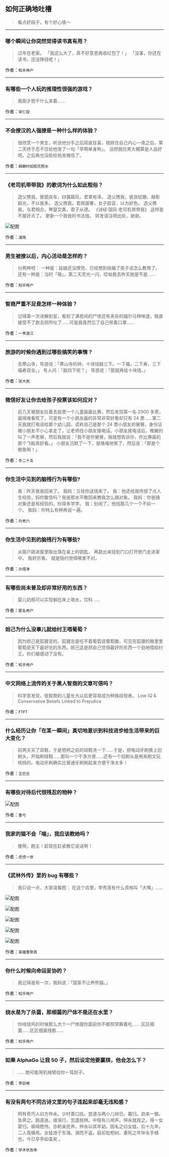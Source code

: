 ## 如何正确地吐槽

> 看点好段子，有个好心情～


 
---

### 哪个瞬间让你突然觉得读书真有用？

> 过年在老家。
> 「我这么大了，真不好意思再收红包了！」
> 「没事，你还在读书，还没挣钱呢！」


作者：`知乎用户`

---

### 有哪些一个人玩的推理性很强的游戏？

> 我刚才想干什么来着……


作者：`宋仁投`

---

### 不会撩汉的人强撩是一种什么样的体验？

> 很欣赏一个男生，听说他分手之后简直狂喜，按捺住自己内心一夜之后，第二天终于忍不住给他发了一句「早啊单身狗」。
> 没把我拉黑大概算是人品好吧。之后再也没脸给他发微信了。


作者：`娴静时如姣花照水`

---

### 《老司机带带我》的歌词为什么如此粗俗？

> 造父携我，彼驷良车，四骥踏风，君乘有泽。
> 造父携我，彼良轼辙，越影超光，不以我多。
> 造父携我，君佩服奢，女子姣容，以为好色。
> 造父携我，与君相合，琴瑟交美，君子从德。
> 《诗经·国风·老司机带带我》
> 这样是不是好点了。
> 更新一个我爸的书法版。
> 转发请注明出处，谢谢。



![配图](http://pic1.zhimg.com/70/v2-e515f1e178606c13edd6cf3c128745c4_b.jpg)


作者：`漫简`

---

### 男生被撩以后，内心活动是怎样的？

> 分两种吧：
> 一种是：姑娘还没撩完，已经想到结婚了孩子该怎么教育了。
> 还有一种是：当时「哦」。第二天灵光一闪，哎呦我去昨天她是不是……


作者：`知乎用户`

---

### 智商严重不足是怎样一种体验？

> 记得第一次进解剖室，看到了满房间的尸体还有夹杂的福尔马林味道，我直接受不了跑去厕所吐了……可是我竟然忘了自己带着口罩……


作者：`一苇渡江`

---

### 旅游的时候你遇到过哪些搞笑的事情？

> 去寒山寺，导游说：「寒山寺的钟，十块钱敲三下。一下福，二下寿，三下福寿双全。」
> 有人问：「敲四下呢？」
> 导游说：「那就再给十块钱。」


作者：`张大民`

---

### 微信好友让你去给孩子投票该如何应对？

> 前几天被朋友拉着去投票一个儿童画画比赛，然后发现第一名 2000 多票，画得难看死了，可是有一个小朋友画的非常非常好看却只有 24 票……第二天我就打电话给那个幼儿园，谎称自己是那个 24 票小朋友的舅舅，身份证被小朋友不小心拿走了，让老师找小朋友接电话。小朋友接电话后，稚嫩的叫了一声老舅，然后我就说：「我不是你舅舅，我就想告诉你，你比赛画的那个飞船真好看。」
> 小朋友沉默了一下，就咯咯地笑了，然后说：「那是个鲸鱼啊！」


作者：`冬二十五`

---

### 你生活中见到的脑残行为有哪些?

> 我：昨天我爸回来了。
> 我妈：又给你送钱来了。
> 我：他还给我传授了点人生经验，妈你敢信吗？我爸那水平敢回来教我怎么搞对象。
> 我妈：你爸搞对象还是有经验的。你得多学学。
> 我：别闹了，他找那几个一个不如一个。
> 我妈：你特么有种再说一遍。


作者：`刘老六`

---

### 你生活中见到的脑残行为有哪些?

> 从窗户跳进屋里取出落在桌上的钥匙，
> 再跳出来绕到门口打开房门走进家中。
> 我好厉害。
> 就是隐约觉得哪里不对。


作者：`孙悟净`

---

### 有哪些尚未普及却非常好用的东西？

> 婴儿奶瓶可以实现躺在床上喝水，饮料……


作者：`匿名用户`

---

### 妲己为什么没事儿就给纣王喂葡萄？

> 因为妲己是狐狸变的。狐狸总是吃不着葡萄说葡萄酸，可见在狐狸的眼里里葡萄是天下最好吃的东西。妲己这是把自己觉得最好的东西一个劲地喂给纣王。你们被感动了没有。


作者：`知乎用户`

---

### 中文网络上流传的关于黑人智商的文章可信吗？

> 科学家发现，低智商的儿童长大以后更容易成为种族歧视者。
> Low IQ & Conservative Beliefs Linked to Prejudice


作者：`FTFT`

---

### 什么经历让你「在某一瞬间」真切地意识到科技进步给生活带来的巨大变化？

> 前两天买了双鞋，于是想把之前的球鞋洗一下……于是，把电动牙刷换上旧刷头，开始刷球鞋……那叫一个干净方便……还有一个旧刷头是用来刷文玩核桃的。电动牙刷确实比普通牙刷刷起来方便干净太多！


作者：`王巴旦`

---

### 有哪些对待后代很残忍的物种？

> 



![配图](http://pic2.zhimg.com/70/5a55f83201055f65e633e23d17735931_b.jpg)


作者：`重弓`

---

### 我家的猫不会「喵」，我应该教她吗？

> 傻啊，题主！趁现在赶紧教它说话啊！


作者：`虎虎一世`

---

### 《武林外传》里的 bug 有哪些？

> 我只说一点，大家请看图：
> 在这个店里，李秀莲有什么资格叫「大嘴」……



![配图](http://pic4.zhimg.com/70/3e9e5242c0c64208610596a6db3bf38b_b.jpg)



![配图](http://pic1.zhimg.com/70/c0f276cb3fca3945a92cac0174964104_b.jpg)



![配图](http://pic2.zhimg.com/70/fcdb652508f31a9ce05f3ff07324f381_b.jpg)



![配图](http://pic4.zhimg.com/70/449a7ed7e46aaad6374149940e88f9bf_b.jpg)



![配图](http://pic1.zhimg.com/70/63848fcf42c92600f1e90f84aedaee7c_b.jpg)


作者：`英雄重聚首`

---

### 你什么时候向命运妥协的？

> 我记得是有一次，我妈说：「国家不让养熊猫。」


作者：`知乎用户`

---

### 烧水是为了杀菌，那细菌的尸体不是还在水里？

> 你啃烧鸡的时候那么大个一尸体摆你面前你不都照常撕着吃……
> 区区细菌……区区细菌残骸……


作者：`知乎用户`

---

### 如果 AlphaGo 让我 50 子，然后设定他要赢棋，他会怎么下？

> ……她可能用机械臂给你一耳刮子。


作者：`李巨根`

---

### 有没有两句不同古诗文里的句子连起来却毫无违和感？

> 明有奇巧人曰方仲永。少时善口技。尝道与两小儿辩日。暮归。欻来一狼。急奔之。路遂迷。缘溪行。忽逢桃林。中隐有儿啼声。仲永就观之。得一女婴归。祖母愍怜。亦躬亲抚养。仲永以其年幼。因名之曰女娃。后十九年。二人竟婚焉。女娃游于东海。溺而不返。庭前枇杷树。妻死之年仲永手植也。今已亭亭如盖矣 。


作者：`学术状态帝`
